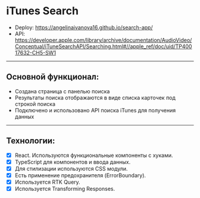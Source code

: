# iTunes Search

- Deploy: https://angelinaivanova16.github.io/search-app/
- API: https://developer.apple.com/library/archive/documentation/AudioVideo/Conceptual/iTuneSearchAPI/Searching.html#//apple_ref/doc/uid/TP40017632-CH5-SW1

---
## Основной функционал:
- Создана страница с панелью поиска
- Результаты поиска отображаются в виде списка карточек под строкой поиска
- Подключено и использовано API поиска iTunes для получения данных
---
## Технологии:
- [x] React. Используются функциональные компоненты c хуками.
- [x] TypeScript для компонентов и ввода данных.
- [x] Для стилизации используются CSS модули.
- [x] Есть применение предохранителя (ErrorBoundary).
- [x] Используется RTK Query.
- [x] Используется Transforming Responses.
